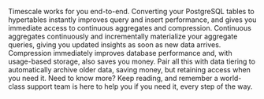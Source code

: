Timescale works for you end-to-end. Converting your PostgreSQL tables to
hypertables instantly improves query and insert performance, and gives you
immediate access to continuous aggregates and compression. Continuous aggregates
continuously and incrementally materialize your aggregate queries, giving you
updated insights as soon as new data arrives. Compression immediately improves
database performance and, with usage-based storage, also saves you money. Pair
all this with data tiering to automatically archive older data, saving money,
but retaining access when you need it. Need to know more? Keep reading, and
remember a world-class support team is here to help you if you need it, every
step of the way.
